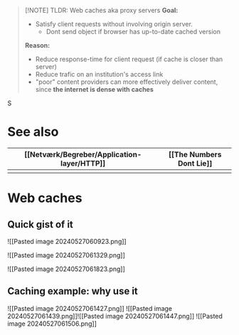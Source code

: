 
> [!NOTE] TLDR: Web caches aka proxy servers
> **Goal:** 
> - Satisfy client requests without involving origin server.
> 	- Dont send object if browser has up-to-date cached version
> 
> **Reason:** 
> - Reduce response-time for client request (if cache is closer than server)
> - Reduce trafic on an institution's access link
> - "poor" content providers can more effectively deliver content, since **the internet is dense with caches**




S

# See also


| [[Netværk/Begreber/Application-layer/HTTP]] | [[The Numbers Dont Lie]] |
| -------- | ------------------------ |
|          |                          |


# Web caches
## Quick gist of it
![[Pasted image 20240527060923.png]]

![[Pasted image 20240527061329.png]]

![[Pasted image 20240527061823.png]]





## Caching example: why use it
![[Pasted image 20240527061427.png]]
![[Pasted image 20240527061439.png]]![[Pasted image 20240527061447.png]]
![[Pasted image 20240527061506.png]]
